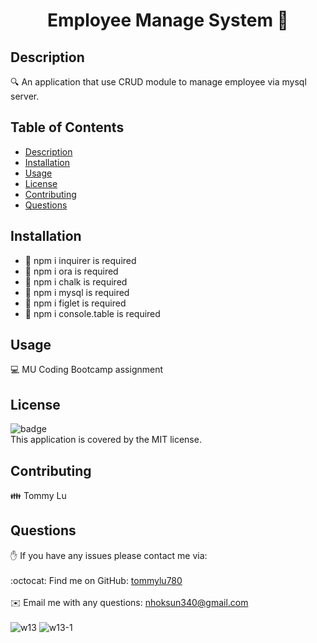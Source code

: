<h1 align="center">Employee Manage System 👋</h1>

## Description
🔍 An application that use CRUD module to manage employee via mysql server.

## Table of Contents
- [Description](#description)
- [Installation](#installation)
- [Usage](#usage)
- [License](#license)
- [Contributing](#contributing)
- [Questions](#questions)

## Installation
- 💾 npm i inquirer is required
- 💾 npm i ora is required
- 💾 npm i chalk is required
- 💾 npm i mysql is required
- 💾 npm i figlet is required
- 💾 npm i console.table is required

## Usage
💻 MU Coding Bootcamp assignment

## License
![badge](https://img.shields.io/badge/license-MIT-brightgreen)
<br />
This application is covered by the MIT license.

## Contributing
👪 Tommy Lu

## Questions
✋ If you have any issues please contact me via: <br />
<br />
:octocat: Find me on GitHub: [tommylu780](https://github.com/tommylu780)<br />
<br />
✉️ Email me with any questions: nhoksun340@gmail.com<br /><br />
![w13](https://user-images.githubusercontent.com/53459495/119231460-5f01a880-bb64-11eb-947e-cd8bb31b2e1a.PNG)
![w13-1](https://user-images.githubusercontent.com/53459495/119231464-632dc600-bb64-11eb-82ca-d63db2a81214.PNG)


